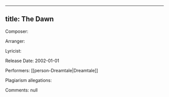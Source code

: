 
---
title: The Dawn
---
Composer: 

Arranger: 

Lyricist: 

Release Date: 2002-01-01

Performers: [[person-Dreamtale|Dreamtale]]

Plagiarism allegations:


Comments:
null
